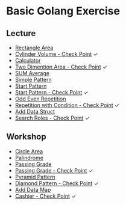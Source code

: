 # Basic Golang Exercise

## Lecture

- [Rectangle Area](rectangle-area/main.go)
- [Cylinder Volume - Check Point](cylinder-volume-cp/main.go) &check;
- [Calculator](calculator/main.go)
- [Two Dimention Area - Check Point](two-dimention-area-cp/main.go) &check;
- [SUM Average](sum-average/main.go)
- [Simple Pattern](simple-pattern/main.go)
- [Start Pattern](star-pattern/main.go)
- [Start Pattern - Check Point](star-pattern-cp/main.go) &check;
- [Odd Even Repetition](odd-even-repetition/main.go)
- [Repetition with Condition - Check Point](repetition-with-condition-cp/main.go) &check;
- [Add Data Struct](add-data-struct/main.go)
- [Search Roles - Check Point](search-roles-cp/main.go) &check;

## Workshop

- [Circle Area](circle-area/main.go)
- [Palindrome](palindrome/main.go)
- [Passing Grade](passing-grade/main.go)
- [Passing Grade - Check Point](passing-grade-cp/main.go) &check;
- [Pyramid Pattern](pyramid-pattern/main.go)
- [Diamond Pattern - Check Point](diamond-pattern-cp/main.go) &check;
- [Add Data Map](add-data-map/main.go)
- [Cashier - Check Point](cashier-cp/main.go) &check;
